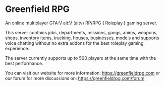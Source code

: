 # Greenfield RPG
An online multiplayer GTA:V alt:V (altv) RP/RPG ( Roleplay ) gaming server.

This server contains jobs, departments, missions, gangs, anims, weapons, shops, inventory items, trucking, houses, businesses, models and supports voice chatting without no extra addons for the best roleplay gaming experience. 

The server currently supports up to 500 players at the same time with the best performance.

You can visit our website for more information: https://greenfieldrpg.com
or our forum for more discussions on: https://greenfieldrpg.com/forum
